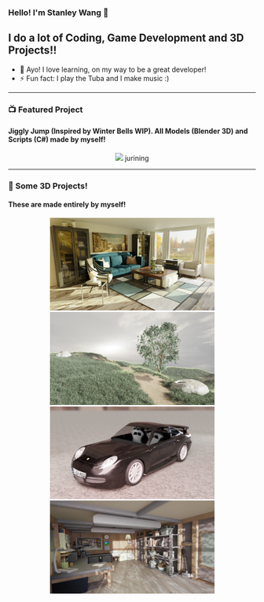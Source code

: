 ### Hello! I'm Stanley Wang 👋

## I do a lot of Coding, Game Development and 3D Projects!!

- 🌱 Ayo! I love learning, on my way to be a great developer!
- ⚡ Fun fact: I play the Tuba and I make music :)
---

### 📺 Featured Project

#### Jiggly Jump (Inspired by Winter Bells WIP). All Models (Blender 3D) and Scripts (C#) made by myself!
<p align="center">
  <img src="FinalRenders/JigglyJumpStageOneShocase.gif" width="500" >
  jurining
</p>

---

### 📕 Some 3D Projects!
#### These are made entirely by myself!
<p align="center">
  <img src="FinalRenders/IndoorHouseScene2.png" width="335" >
  <img src="FinalRenders/Grass_Field.jpg" width="335" >
  <img src="FinalRenders/Porsche1.jpg" width="335" >
  <img src="FinalRenders/RickAndMortyGarage.jpg" width="335" >
</p>


[website]: https://codeSTACKr.com
[jigglyjump]: https://www.youtube.com/watch?v=xztTBxHRpuY
[twitter]: https://twitter.com/codeSTACKr
[youtube]: https://youtube.com/codeSTACKr
[instagram]: https://instagram.com/codeSTACKr
[linkedin]: https://linkedin.com/in/codeSTACKr
[webdevplaylist]: https://www.youtube.com/playlist?list=PLkwxH9e_vrAJ0WbEsFA9W3I1W-g_BTsbt
[jsplaylist]: https://www.youtube.com/playlist?list=PLkwxH9e_vrALRJKu7wfXby3MKeflhTu6B
[cssplaylist]: https://www.youtube.com/playlist?list=PLkwxH9e_vrALSdvZuEh6gqQdmDoDIoqz4
[reactplaylist]: https://www.youtube.com/playlist?list=PLkwxH9e_vrAK4TdffpxKY3QGyHCpxFcQ0
